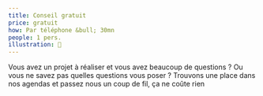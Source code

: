 ```yaml
---
title: Conseil gratuit
price: gratuit
how: Par téléphone &bull; 30mn
people: 1 pers.
illustration: 🥠
---
```


Vous avez un projet à réaliser et vous avez beaucoup de questions ? Ou vous ne savez pas quelles questions vous poser ?
Trouvons une place dans nos agendas et passez nous un coup de fil, ça ne coûte rien

